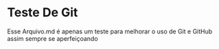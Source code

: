 # Teste De Git

Esse Arquivo.md é apenas um teste para melhorar o uso de Git e GitHub assim sempre se aperfeiçoando


